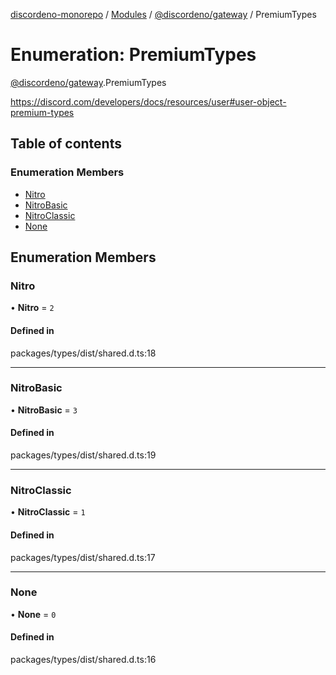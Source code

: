 [discordeno-monorepo](../README.md) / [Modules](../modules.md) / [@discordeno/gateway](../modules/discordeno_gateway.md) / PremiumTypes

# Enumeration: PremiumTypes

[@discordeno/gateway](../modules/discordeno_gateway.md).PremiumTypes

https://discord.com/developers/docs/resources/user#user-object-premium-types

## Table of contents

### Enumeration Members

- [Nitro](discordeno_gateway.PremiumTypes.md#nitro)
- [NitroBasic](discordeno_gateway.PremiumTypes.md#nitrobasic)
- [NitroClassic](discordeno_gateway.PremiumTypes.md#nitroclassic)
- [None](discordeno_gateway.PremiumTypes.md#none)

## Enumeration Members

### Nitro

• **Nitro** = `2`

#### Defined in

packages/types/dist/shared.d.ts:18

---

### NitroBasic

• **NitroBasic** = `3`

#### Defined in

packages/types/dist/shared.d.ts:19

---

### NitroClassic

• **NitroClassic** = `1`

#### Defined in

packages/types/dist/shared.d.ts:17

---

### None

• **None** = `0`

#### Defined in

packages/types/dist/shared.d.ts:16
